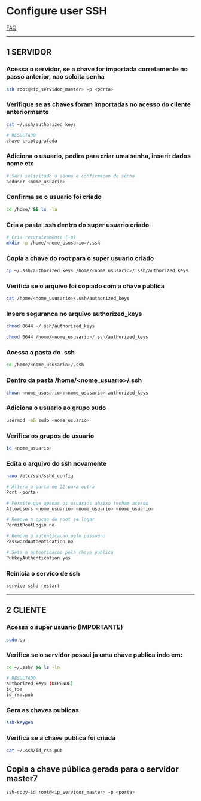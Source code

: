 # Configure user SSH

[FAQ](../FAQ.md)

<hr />

## 1 SERVIDOR

### Acessa o servidor, se a chave for importada corretamente no passo anterior, nao solcita senha

```bash
ssh root@<ip_servidor_master> -p <porta>
```

### Verifique se as chaves foram importadas no acesso do cliente anteriormente

```bash
cat ~/.ssh/authorized_keys

# RESULTADO
chave criptografada
```

### Adiciona o usuario, pedira para criar uma senha, inserir dados nome etc

```bash
# Sera solicitado a senha e confirmacao de senha
adduser <nome_usuario>
```

### Confirma se o usuario foi criado

```bash
cd /home/ && ls -la
```

### Cria a pasta .ssh dentro do super usuario criado

```bash
# Cria recursivamente (-p)
mkdir -p /home/<nome_ususario>/.ssh
```

### Copia a chave do root para o super usuario criado

```bash
cp ~/.ssh/authorized_keys /home/<nome_ususario>/.ssh/authorized_keys
```

### Verifica se o arquivo foi copiado com a chave publica

```bash
cat /home/<nome_ususario>/.ssh/authorized_keys
```

### Insere seguranca no arquivo authorized_keys

```bash
chmod 0644 ~/.ssh/authorized_keys

chmod 0644 /home/<nome_ususario>/.ssh/authorized_keys
```

### Acessa a pasta do .ssh

```bash
cd /home/<nome_ususario>/.ssh
```

### Dentro da pasta /home/<nome_usuario>/.ssh

```bash
chown <nome_ususario>:<nome_ususario> authorized_keys
```

### Adiciona o usuario ao grupo sudo

```bash
usermod -aG sudo <nome_usuario>
```

### Verifica os grupos do usuario

```bash
id <nome_usuario>
```

### Edita o arquivo do ssh novamente

```bash
nano /etc/ssh/sshd_config

# Altera a porta de 22 para outra
Port <porta>

# Permite que apenas os usuarios abaixo tenham acesso
AllowUsers <nome_usuario> <nome_usuario> <nome_usuario>

# Remove a opcao de root se logar
PermitRootLogin no

# Remove a autenticacao pelo password
PasswordAuthentication no

# Seta a autenticacao pela chave publica
PubkeyAuthentication yes
```

### Reinicia o servico de ssh

```bash
service sshd restart
```

<hr />

## 2 CLIENTE

### Acessa o super usuario (IMPORTANTE)

```bash
sudo su
```

### Verifica se o servidor possui ja uma chave publica indo em:

```bash
cd ~/.ssh/ && ls -la

# RESULTADO
authorized_keys (DEPENDE)
id_rsa
id_rsa.pub
```

### Gera as chaves publicas

```bash
ssh-keygen
```

### Verifica se a chave publica foi criada

```bash
cat ~/.ssh/id_rsa.pub
```

## Copia a chave pública gerada para o servidor master7

```bash
ssh-copy-id root@<ip_servidor_master> -p <porta>
```

